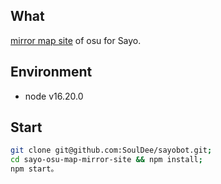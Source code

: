 ## What

[mirror map site](https://osu.sayobot.cn/) of osu for Sayo.

## Environment

- node v16.20.0

## Start

```bash 
git clone git@github.com:SoulDee/sayobot.git;
cd sayo-osu-map-mirror-site && npm install;
npm start。
```


